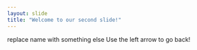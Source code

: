```yaml
---
layout: slide
title: "Welcome to our second slide!"
---
```

replace name with something else
Use the left arrow to go back!
